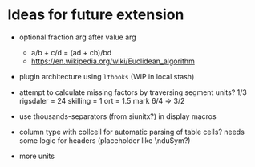 Ideas for future extension
==========================

- optional fraction arg after value arg
	- a/b + c/d = (ad + cb)/bd
	- https://en.wikipedia.org/wiki/Euclidean_algorithm

- plugin architecture using `lthooks` (WIP in local stash)

- attempt to calculate missing factors by traversing segment units?
	1/3 rigsdaler = 24 skilling = 1 ort = 1.5 mark
		6/4 => 3/2

- use thousands-separators (from siunitx?) in display macros

- column type with collcell for automatic parsing of table cells?
	needs some logic for headers (placeholder like \nduSym?)

- more units
